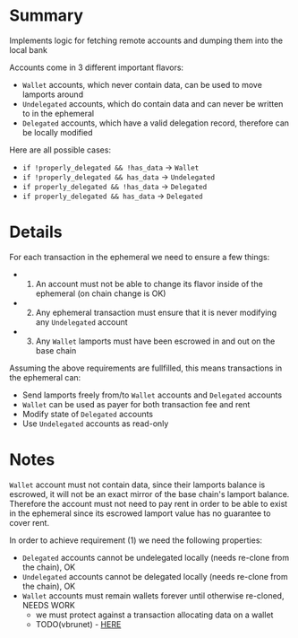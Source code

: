 
# Summary

Implements logic for fetching remote accounts and dumping them into the local bank

Accounts come in 3 different important flavors:

- `Wallet` accounts, which never contain data, can be used to move lamports around
- `Undelegated` accounts, which do contain data and can never be written to in the ephemeral
- `Delegated` accounts, which have a valid delegation record, therefore can be locally modified

Here are all possible cases:

- `if !properly_delegated && !has_data` -> `Wallet`
- `if !properly_delegated && has_data` -> `Undelegated`
- `if properly_delegated && !has_data` -> `Delegated`
- `if properly_delegated && has_data` -> `Delegated`

# Details

For each transaction in the ephemeral we need to ensure a few things:

- 1) An account must not be able to change its flavor inside of the ephemeral (on chain change is OK)
- 2) Any ephemeral transaction must ensure that it is never modifying any `Undelegated` account
- 3) Any `Wallet` lamports must have been escrowed in and out on the base chain

Assuming the above requirements are fullfilled, this means transactions in the ephemeral can:

- Send lamports freely from/to `Wallet` accounts and `Delegated` accounts
- `Wallet` can be used as payer for both transaction fee and rent
- Modify state of `Delegated` accounts
- Use `Undelegated` accounts as read-only

# Notes

`Wallet` account must not contain data, since their lamports balance is escrowed, it will not be an exact mirror of the base chain's lamport balance. Therefore the account must not need to pay rent in order to be able to exist in the ephemeral since its escrowed lamport value has no guarantee to cover rent.

In order to achieve requirement (1) we need the following properties:

- `Delegated` accounts cannot be undelegated locally (needs re-clone from the chain), OK
- `Undelegated` accounts cannot be delegated locally (needs re-clone from the chain), OK
- `Wallet` accounts must remain wallets forever until otherwise re-cloned, NEEDS WORK
  - we must protect against a transaction allocating data on a wallet
  - TODO(vbrunet) - [HERE](https://github.com/magicblock-labs/magicblock-validator/issues/190)
